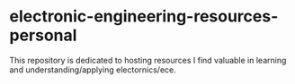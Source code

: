 # electronic-engineering-resources-personal
This repository is dedicated to hosting resources I find valuable in learning and understanding/applying electornics/ece.
